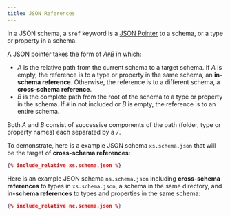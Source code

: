 ```yaml
---
title: JSON References
---
```

In a JSON schema, a `$ref` keyword is a [JSON Pointer](https://tools.ietf.org/html/rfc6901) to a schema, or a type or property in a schema.

A JSON pointer takes the form of *A*`#`*B* in which:
* *A* is the relative path from the current schema to a target schema. If *A* is empty, the reference is to a type or property in the same schema, an **in-schema reference**.
Otherwise, the reference is to a different schema, a **cross-schema reference**.
* *B* is the complete path from the root of the schema to a type or property in the schema. If `#` in not included or *B* is empty, the reference is to an entire schema.

Both *A* and *B* consist of successive components of the path (folder, type or property names) each separated by a `/`.

To demonstrate, here is a example JSON schema `xs.schema.json` that will be the target of **cross-schema references**:

```json
{% include_relative xs.schema.json %}
```

Here is an example JSON schema `ns.schema.json` including **cross-schema references** to types in `xs.schema.json`, a schema in the same directory, and **in-schema references** to
types and properties in the same schema:

```json
{% include_relative nc.schema.json %}
```
